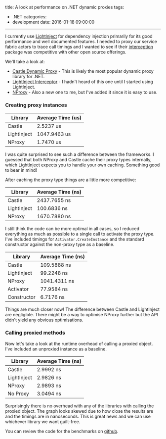 title: A look at performance on .NET dynamic proxies
tags:
  - .NET
categories:
  - development
date: 2016-01-18 09:00:00
---

I currently use [LightInject](http://www.lightinject.net/) for dependency injection primarily for its good performance and well documented features. I needed to proxy our service fabric actors to trace call timings and I wanted to see if their [interception](http://www.lightinject.net/#interception) package was competitive with other open source offerings.

We'll take a look at:

* [Castle Dynamic Proxy](https://github.com/castleproject/Core) - This is likely the most popular dynamic proxy library for .NET.
* [LightInject Interceptor](http://www.lightinject.net/#interception) - I hadn't heard of this one until I started using LightInject.
* [NProxy](https://github.com/mtamme/NProxy) - Also a new one to me, but I've added it since it is easy to use.

### Creating proxy instances

<chart type="BarChart" 
       options="{'legend':{'position':'bottom'}, 'height':'300'}">
  <div></div>
</chart>

|  Library  |       Average Time (us) |
| --------------------- | -------------- |
| Castle |     2.5237 us |  
|  LightInject | 1047.9463 us | 
|       NProxy |     1.7470 us |  

I was quite surprised to see such a difference between the frameworks. I guessed that both NProxy and Castle cache their proxy types internally, which LightInject expects you to handle your own caching. Something good to bear in mind! 

After caching the proxy type things are a little more competitive:

<chart type="BarChart" 
       options="{'legend':{'position':'bottom'}, 'height':'300'}">
  <div></div>
</chart>

| Library |       Average Time (ns) |   
|--------------------- |-------------- |
| Castle | 2437.7655 ns | 
|  LightInject |   100.6836 ns |  
|       NProxy | 1670.7880 ns | 

I still think the code can be more optimal in all cases, so I reduced everything as much as possible to a single call to activate the proxy type. I've included timings for `Activator.CreateInstance` and the standard constructor against the non-proxy type as a baseline.

<chart type="BarChart" 
       options="{'legend':{'position':'bottom'}, 'height':'300'}">
  <div></div>
</chart>

|               Library |       Average Time (ns) |    
|--------------------- |-------------- |
| Castle |   109.5888 ns |
|  LightInject |    99.2248 ns | 
|       NProxy | 1041.4311 ns | 
|     Activator |    77.9584 ns | 
|   Constructor |     6.7176 ns | 

Things are much closer now! The difference between Castle and LightInject are negligible. There might be a way to optimise NProxy further but the API didn't yield any obvious optimisations.

### Calling proxied methods

Now let's take a look at the runtime overhead of calling a proxied object. I've included an unproxied instance as a baseline.

<chart type="BarChart" 
       options="{'hAxis':{'baseline':0}, 'legend':{'position':'bottom'}, 'height':'300'}">
  <div></div>
</chart>

|                 Library |   Average Time (ns) |  
|----------------------- |---------- |
| Castle | 2.9992 ns | 
|  LightInject | 2.9826 ns | 
|       NProxy | 2.9893 ns | 
|      No Proxy | 3.0494 ns | 

Surprisingly there is no overhead with any of the libraries with calling the proxied object. The graph looks skewed due to how close the results are and the timings are in nanoseconds. This is great news and we can use whichever library we want guilt-free. 

You can review the code for the benchmarks on [github](https://github.com/naeemkhedarun/Benchmarks/blob/master/Benchmarking/DynamicProxyBenchmark.cs).